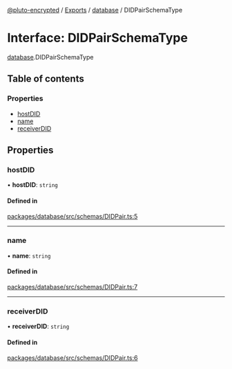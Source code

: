 [@pluto-encrypted](../README.md) / [Exports](../modules.md) / [database](../modules/database.md) / DIDPairSchemaType

# Interface: DIDPairSchemaType

[database](../modules/database.md).DIDPairSchemaType

## Table of contents

### Properties

- [hostDID](database.DIDPairSchemaType.md#hostdid)
- [name](database.DIDPairSchemaType.md#name)
- [receiverDID](database.DIDPairSchemaType.md#receiverdid)

## Properties

### hostDID

• **hostDID**: `string`

#### Defined in

[packages/database/src/schemas/DIDPair.ts:5](https://github.com/atala-community-projects/pluto-encrypted/blob/8e8b549/packages/database/src/schemas/DIDPair.ts#L5)

___

### name

• **name**: `string`

#### Defined in

[packages/database/src/schemas/DIDPair.ts:7](https://github.com/atala-community-projects/pluto-encrypted/blob/8e8b549/packages/database/src/schemas/DIDPair.ts#L7)

___

### receiverDID

• **receiverDID**: `string`

#### Defined in

[packages/database/src/schemas/DIDPair.ts:6](https://github.com/atala-community-projects/pluto-encrypted/blob/8e8b549/packages/database/src/schemas/DIDPair.ts#L6)
